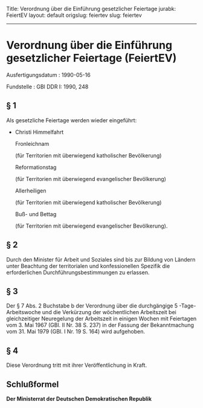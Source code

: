 Title: Verordnung über die Einführung gesetzlicher Feiertage
jurabk: FeiertEV
layout: default
origslug: feiertev
slug: feiertev

---

# Verordnung über die Einführung gesetzlicher Feiertage (FeiertEV)

Ausfertigungsdatum
:   1990-05-16

Fundstelle
:   GBl DDR I: 1990, 248



## § 1

Als gesetzliche Feiertage werden wieder eingeführt:

*   Christi Himmelfahrt

    Fronleichnam

    (für Territorien mit überwiegend katholischer Bevölkerung)

    Reformationstag

    (für Territorien mit überwiegend evangelischer Bevölkerung)

    Allerheiligen

    (für Territorien mit überwiegend katholischer Bevölkerung)

    Buß- und Bettag

    (für Territorien mit überwiegend evangelischer Bevölkerung).





## § 2

Durch den Minister für Arbeit und Soziales sind bis zur Bildung von
Ländern unter Beachtung der territorialen und konfessionellen Spezifik
die erforderlichen Durchführungsbestimmungen zu erlassen.


## § 3

Der § 7 Abs. 2 Buchstabe b der Verordnung über die durchgängige 5
-Tage-Arbeitswoche und die Verkürzung der wöchentlichen Arbeitszeit
bei gleichzeitiger Neuregelung der Arbeitszeit in einigen Wochen mit
Feiertagen vom 3. Mai 1967 (GBl. II Nr. 38 S. 237) in der Fassung der
Bekanntmachung vom 31. Mai 1979 (GBl. I Nr. 19 S. 164) wird
aufgehoben.


## § 4

Diese Verordnung tritt mit ihrer Veröffentlichung in Kraft.


## Schlußformel

**Der Ministerrat der Deutschen Demokratischen Republik**

